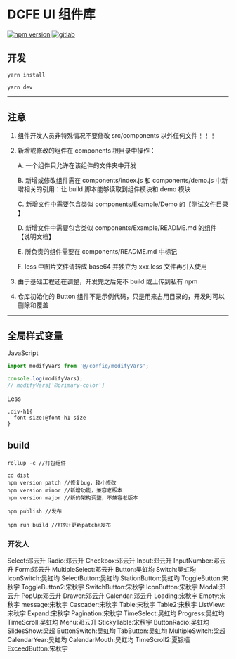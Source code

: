 # DCFE UI 组件库

[![npm version](https://img.shields.io/badge/npm-v0.0.1-blue)](http://192.168.102.29:8000/#browse/search/npm=name.raw%3Ddui) [![gitlab](https://img.shields.io/badge/gitlab-dui-yellow)](http://gitlab.decentest.com/sw-front-team/dui)

## 开发

```shell
yarn install

yarn dev
```

---

## 注意

1. 组件开发人员非特殊情况不要修改 src/components 以外任何文件！！！
2. 新增或修改的组件在 components 根目录中操作：

   A. 一个组件只允许在该组件的文件夹中开发

   B. 新增或修改组件需在 components/index.js 和 components/demo.js 中新增相关的引用：让 build 脚本能够读取到组件模块和 demo 模块

   C. 新增文件中需要包含类似 components/Example/Demo 的【测试文件目录 】

   D. 新增文件中需要包含类似 components/Example/README.md 的组件【说明文档】

   E. 所负责的组件需要在 components/README.md 中标记

   F. less 中图片文件请转成 base64 并独立为 xxx.less 文件再引入使用

3. 由于基础工程还在调整，开发完之后先不 build 或上传到私有 npm
4. 仓库初始化的 Button 组件不是示例代码，只是用来占用目录的，开发时可以删除和覆盖

---

## 全局样式变量

JavaScript

```JavaScript
import modifyVars from '@/config/modifyVars';

console.log(modifyVars);
// modifyVars['@primary-color']
```

Less

```Less
.div-h1{
  font-size:@font-h1-size
}
```

## build

```shell
rollup -c //打包组件

cd dist
npm version patch //修复bug，较小修改
npm version minor //新增功能，兼容老版本
npm version major //新的架构调整，不兼容老版本

npm publish //发布

npm run build //打包+更新patch+发布
```

### 开发人

Select:邓云升
Radio:邓云升
Checkbox:邓云升
Input:邓云升
InputNumber:邓云升
Form:邓云升
MultipleSelect:邓云升
Button:吴虹均
Switch:吴虹均
IconSwitch:吴虹均
SelectButton:吴虹均
StationButton:吴虹均
ToggleButton:宋秋宇
ToggleButton2:宋秋宇
SwitchButton:宋秋宇
IconButton:宋秋宇
Modal:邓云升
PopUp:邓云升
Drawer:邓云升
Calendar:邓云升
Loading:宋秋宇
Empty:宋秋宇
message:宋秋宇
Cascader:宋秋宇
Table:宋秋宇
Table2:宋秋宇
ListView:宋秋宇
Expand:宋秋宇
Pagination:宋秋宇
TimeSelect:吴虹均
Progress:吴虹均
TimeScroll:吴虹均
Menu:邓云升
StickyTable:宋秋宇
ButtonRadio:吴虹均
SlidesShow:梁超
ButtonSwitch:吴虹均
TabButton:吴虹均
MultipleSwitch:梁超
CalendarYear:吴虹均
CalendarMouth:吴虹均
TimeScroll2:夏银樯
ExceedButton:宋秋宇
